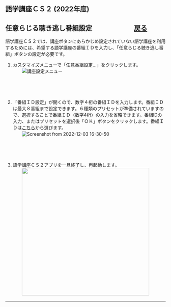 ## 語学講座ＣＳ２ (2022年度) 
## 任意らじる聴き逃し番組設定　　　　　　 [戻る](https://csreviser.github.io/CaptureStream2/)              

語学講座ＣＳ２では、講座ボタンにあらかじめ設定されていない語学講座を利用するためには、希望する語学講座の番組ＩＤを入力し、「任意らじる聴き逃し番組」ボタンの設定が必要です。 　　　　　　　

1. カスタマイズメニューで「任意番組設定...」をクリックします。            
　　![講座設定メニュー](https://user-images.githubusercontent.com/46049273/202652109-c643f46f-d1f6-4433-ba4f-d3a21e339537.png)
  
  ## 　　　　　　　　
  
  
2. 「番組ＩＤ設定」が開くので、数字４桁の番組ＩＤを入力します。番組ＩＤは最大８番組まで設定できます。６種類のプリセットが準備されていますので、選択することで番組ＩＤ（数字4桁）の入力を省略できます。番組IDの入力、またはプリセットを選択後「ＯＫ」ボタンをクリックします。番組ＩＤは[こちら](https://csreviser.github.io/CaptureStream2/courses_name)から選びます。    
　　![Screenshot from 2022-12-03 16-30-50](https://user-images.githubusercontent.com/46049273/205430510-96fa8649-a622-45e9-b8bc-1b66566145e0.png)
  
  ## 　　　　　　　　
  
  
3.  語学講座ＣＳ２アプリを一旦終了し、再起動します。  
　　<img src="https://user-images.githubusercontent.com/46049273/206835938-086dca1c-63a3-4a72-8728-7155e9ba8405.png" width="400"> 

*** 
 <link rel="shortcut icon" type="image/x-icon" href="https://avatars.githubusercontent.com/u/46049273?v=4">
 <meta name="twitter:image:src" content="https://avatars.githubusercontent.com/u/46049273?v=4">
